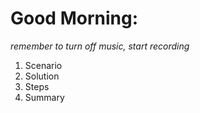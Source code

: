 # Good Morning: 

*remember to turn off music, start recording*

1. Scenario
2. Solution
3. Steps
4. Summary

